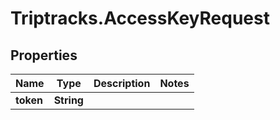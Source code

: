 # Triptracks.AccessKeyRequest

## Properties

Name | Type | Description | Notes
------------ | ------------- | ------------- | -------------
**token** | **String** |  | 


